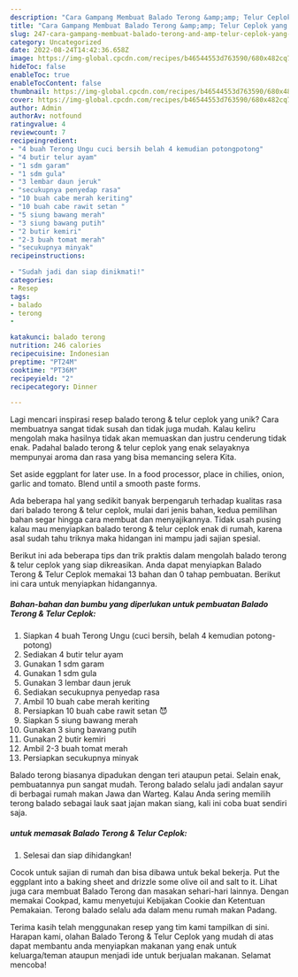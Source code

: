```yaml
---
description: "Cara Gampang Membuat Balado Terong &amp;amp; Telur Ceplok yang Lezat"
title: "Cara Gampang Membuat Balado Terong &amp;amp; Telur Ceplok yang Lezat"
slug: 247-cara-gampang-membuat-balado-terong-and-amp-telur-ceplok-yang-lezat
category: Uncategorized
date: 2022-08-24T14:42:36.658Z
image: https://img-global.cpcdn.com/recipes/b46544553d763590/680x482cq70/balado-terong-telur-ceplok-foto-resep-utama.jpg
hideToc: false
enableToc: true
enableTocContent: false
thumbnail: https://img-global.cpcdn.com/recipes/b46544553d763590/680x482cq70/balado-terong-telur-ceplok-foto-resep-utama.jpg
cover: https://img-global.cpcdn.com/recipes/b46544553d763590/680x482cq70/balado-terong-telur-ceplok-foto-resep-utama.jpg
author: Admin
authorAv: notfound
ratingvalue: 4
reviewcount: 7
recipeingredient:
- "4 buah Terong Ungu cuci bersih belah 4 kemudian potongpotong"
- "4 butir telur ayam"
- "1 sdm garam"
- "1 sdm gula"
- "3 lembar daun jeruk"
- "secukupnya penyedap rasa"
- "10 buah cabe merah keriting"
- "10 buah cabe rawit setan "
- "5 siung bawang merah"
- "3 siung bawang putih"
- "2 butir kemiri"
- "2-3 buah tomat merah"
- "secukupnya minyak"
recipeinstructions:

- "Sudah jadi dan siap dinikmati!"
categories:
- Resep
tags:
- balado
- terong
- 

katakunci: balado terong  
nutrition: 246 calories
recipecuisine: Indonesian
preptime: "PT24M"
cooktime: "PT36M"
recipeyield: "2"
recipecategory: Dinner

---
```





Lagi mencari inspirasi resep balado terong &amp; telur ceplok yang unik? Cara membuatnya sangat tidak susah dan tidak juga mudah. Kalau keliru mengolah maka hasilnya tidak akan memuaskan dan justru cenderung tidak enak. Padahal balado terong &amp; telur ceplok yang enak selayaknya mempunyai aroma dan rasa yang bisa memancing selera Kita.





Set aside eggplant for later use. In a food processor, place in chilies, onion, garlic and tomato. Blend until a smooth paste forms.

Ada beberapa hal yang sedikit banyak berpengaruh terhadap kualitas rasa dari balado terong &amp; telur ceplok, mulai dari jenis bahan, kedua pemilihan bahan segar hingga cara membuat dan menyajikannya. Tidak usah pusing kalau mau menyiapkan balado terong &amp; telur ceplok enak di rumah, karena asal sudah tahu triknya maka hidangan ini mampu jadi sajian spesial.






Berikut ini ada beberapa tips dan trik praktis dalam mengolah balado terong &amp; telur ceplok yang siap dikreasikan. Anda dapat menyiapkan Balado Terong &amp; Telur Ceplok memakai 13 bahan dan 0 tahap pembuatan. Berikut ini cara untuk menyiapkan hidangannya.

<!--inarticleads1-->

##### Bahan-bahan dan bumbu yang diperlukan untuk pembuatan Balado Terong &amp; Telur Ceplok:

1. Siapkan 4 buah Terong Ungu (cuci bersih, belah 4 kemudian potong-potong)
1. Sediakan 4 butir telur ayam
1. Gunakan 1 sdm garam
1. Gunakan 1 sdm gula
1. Gunakan 3 lembar daun jeruk
1. Sediakan secukupnya penyedap rasa
1. Ambil 10 buah cabe merah keriting
1. Persiapkan 10 buah cabe rawit setan 😈
1. Siapkan 5 siung bawang merah
1. Gunakan 3 siung bawang putih
1. Gunakan 2 butir kemiri
1. Ambil 2-3 buah tomat merah
1. Persiapkan secukupnya minyak


Balado terong biasanya dipadukan dengan teri ataupun petai. Selain enak, pembuatannya pun sangat mudah. Terong balado selalu jadi andalan sayur di berbagai rumah makan Jawa dan Warteg. Kalau Anda sering memilih terong balado sebagai lauk saat jajan makan siang, kali ini coba buat sendiri saja. 

<!--inarticleads2-->

#####  untuk memasak Balado Terong &amp; Telur Ceplok:


1. Selesai dan siap dihidangkan!

Cocok untuk sajian di rumah dan bisa dibawa untuk bekal bekerja. Put the eggplant into a baking sheet and drizzle some olive oil and salt to it. Lihat juga cara membuat Balado Terong dan masakan sehari-hari lainnya. Dengan memakai Cookpad, kamu menyetujui Kebijakan Cookie dan Ketentuan Pemakaian. Terong balado selalu ada dalam menu rumah makan Padang. 

Terima kasih telah menggunakan resep yang tim kami tampilkan di sini. Harapan kami, olahan Balado Terong &amp; Telur Ceplok yang mudah di atas dapat membantu anda menyiapkan makanan yang enak untuk keluarga/teman ataupun menjadi ide untuk berjualan makanan. Selamat mencoba!

